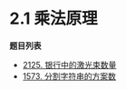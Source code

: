 # 2.1 乘法原理

**题目列表**

- [2125. 银行中的激光束数量](https://leetcode.cn/problems/number-of-laser-beams-in-a-bank/description/)
- [1573. 分割字符串的方案数](https://leetcode.cn/problems/number-of-ways-to-split-a-string/description/)
